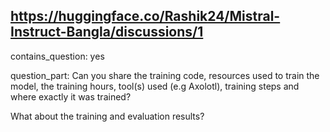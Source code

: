 ## https://huggingface.co/Rashik24/Mistral-Instruct-Bangla/discussions/1

contains_question: yes

question_part: Can you share the training code, resources used to train the model, the training hours, tool(s) used (e.g Axolotl), training steps and where exactly it was trained?

What about the training and evaluation results?